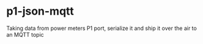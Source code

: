 # p1-json-mqtt

Taking data from power meters P1 port, serialize it and ship it over the air to an MQTT topic